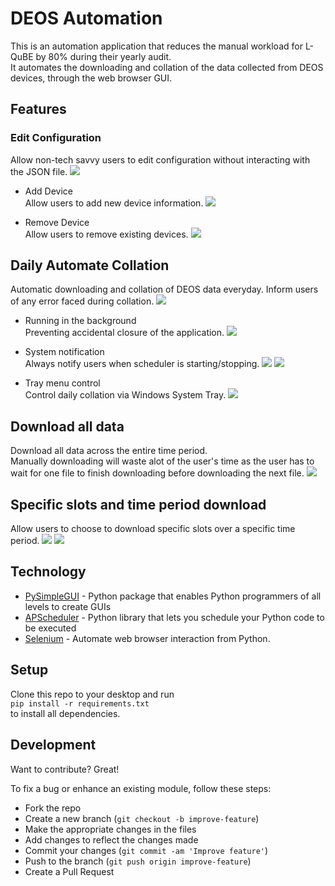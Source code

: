 # DEOS Automation
This is an automation application that reduces the manual workload for L-QuBE by 80% during their yearly audit.  
It automates the downloading and collation of the data collected from DEOS devices, through the web browser GUI.

## Features
### Edit Configuration
Allow non-tech savvy users to edit configuration without interacting with the JSON file.
![](./images/edit_configuration.PNG)

* Add Device  
Allow users to add new device information.
![](./images/add_device.PNG) 

* Remove Device  
Allow users to remove existing devices.
![](./images/remove_device.png)

## Daily Automate Collation
Automatic downloading and collation of DEOS data everyday.
Inform users of any error faced during collation.
![](./images/automate_collation.PNG)

* Running in the background  
Preventing accidental closure of the application.
![](./images/background_run.png)

* System notification  
Always notify users when scheduler is starting/stopping.
![](./images/system_notification_start.png)
![](./images/system_notification_stop.png)

* Tray menu control  
Control daily collation via Windows System Tray.
![](./images/traymenu.png)

## Download all data
Download all data across the entire time period.  
Manually downloading will waste alot of the user's time as the user has to wait for one file to finish downloading before downloading the next file.
![](./images/all_download.PNG)

## Specific slots and time period download
Allow users to choose to download specific slots over a specific time period.
![](./images/specific_slots.PNG)
![](./images/specific_slots_choose_date.PNG)

## Technology
* [PySimpleGUI](https://github.com/PySimpleGUI/PySimpleGUI) - Python package that enables Python programmers of all levels to create GUIs
* [APScheduler](https://github.com/agronholm/apscheduler) - Python library that lets you schedule your Python code to be executed
* [Selenium](https://github.com/SeleniumHQ/selenium) - Automate web browser interaction from Python.

## Setup
Clone this repo to your desktop and run  
 `pip install -r requirements.txt`   
 to install all dependencies.

## Development
Want to contribute? Great!

To fix a bug or enhance an existing module, follow these steps:

- Fork the repo
- Create a new branch (`git checkout -b improve-feature`)
- Make the appropriate changes in the files
- Add changes to reflect the changes made
- Commit your changes (`git commit -am 'Improve feature'`)
- Push to the branch (`git push origin improve-feature`)
- Create a Pull Request 